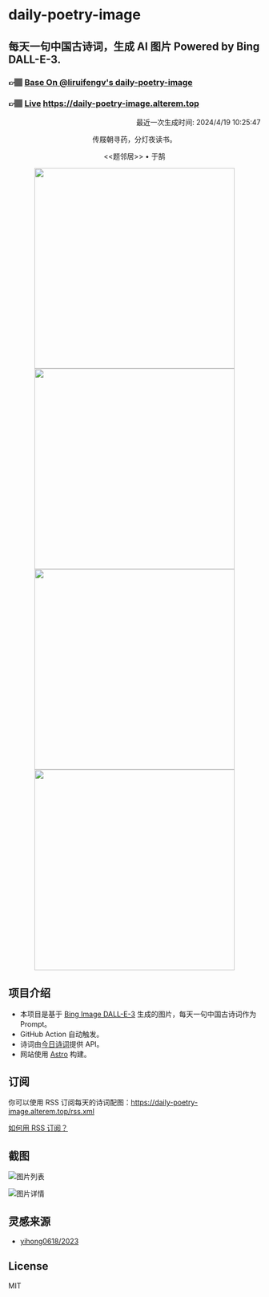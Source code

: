
# daily-poetry-image

## 每天一句中国古诗词，生成 AI 图片 Powered by Bing DALL-E-3.

### 👉🏽 [Base On @liruifengv's daily-poetry-image](https://github.com/liruifengv/daily-poetry-image)

### 👉🏽 [Live](https://daily-poetry-image.alterem.top/) https://daily-poetry-image.alterem.top

<p align="right">
  最近一次生成时间: 2024/4/19 10:25:47
</p>
<p align="center">
传屐朝寻药，分灯夜读书。
</p>
<p align="center">
<<题邻居>> • 于鹄
</p>
<p align="center">
<img src="https://tse3.mm.bing.net/th/id/OIG3.TPnu7jqRcv8d3pG0Y36D" height="400" width="400" />
<img src="https://tse4.mm.bing.net/th/id/OIG3.waf_x0JY8wzepUH6JIO8" height="400" width="400" />
<img src="https://tse4.mm.bing.net/th/id/OIG3.sqQWWfsSBIG4pIZtAMkr" height="400" width="400" />
<img src="https://tse2.mm.bing.net/th/id/OIG3..9irF0JGlLNcg_d.p_Wm" height="400" width="400" />
</p>

## 项目介绍

-   本项目是基于 [Bing Image DALL-E-3](https://www.bing.com/images/create) 生成的图片，每天一句中国古诗词作为 Prompt。
-   GitHub Action 自动触发。
-   诗词由[今日诗词](https://www.jinrishici.com/)提供 API。
-   网站使用 [Astro](https://astro.build) 构建。

## 订阅

你可以使用 RSS 订阅每天的诗词配图：https://daily-poetry-image.alterem.top/rss.xml

[如何用 RSS 订阅？](https://zhuanlan.zhihu.com/p/55026716)

## 截图

![图片列表](./screenshots/Snipaste_2023-12-28_21-00-26.png)

![图片详情](./screenshots/Snipaste_2023-12-28_21-00-53.png)

## 灵感来源

-   [yihong0618/2023](https://github.com/yihong0618/2023)

## License

MIT
